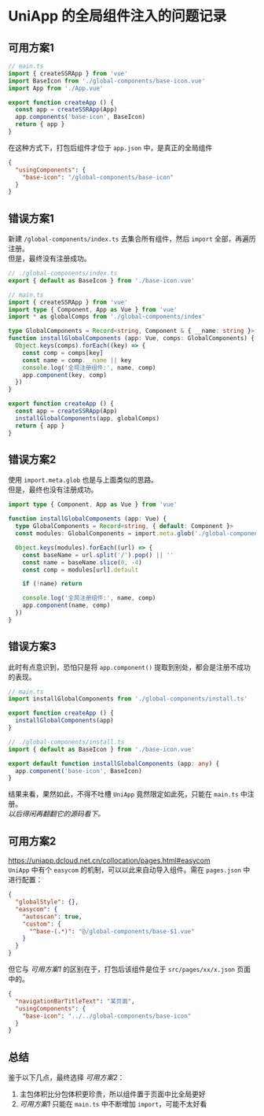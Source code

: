 # UniApp 的全局组件注入的问题记录

## 可用方案1

```ts
// main.ts
import { createSSRApp } from 'vue'
import BaseIcon from './global-components/base-icon.vue'
import App from './App.vue'

export function createApp () {
  const app = createSSRApp(App)
  app.components('base-icon', BaseIcon)
  return { app }
}
```
在这种方式下，打包后组件才位于 `app.json` 中，是真正的全局组件
```json
{
  "usingComponents": {
    "base-icon": "/global-components/base-icon"
  }
}
```

## 错误方案1

新建 `/global-components/index.ts` 去集合所有组件，然后 `import` 全部，再遍历注册。  
但是，最终没有注册成功。

```ts
// ./global-components/index.ts
export { default as BaseIcon } from './base-icon.vue'
```

```ts
// main.ts
import { createSSRApp } from 'vue'
import type { Component, App as Vue } from 'vue'
import * as globalComps from './global-components/index'

type GlobalComponents = Record<string, Component & { __name: string }>
function installGlobalComponents (app: Vue, comps: GlobalComponents) {
  Object.keys(comps).forEach((key) => {
    const comp = comps[key]
    const name = comp.__name || key
    console.log('全局注册组件:', name, comp)
    app.component(key, comp)
  })
}

export function createApp () {
  const app = createSSRApp(App)
  installGlobalComponents(app, globalComps)
  return { app }
}
```

## 错误方案2

使用 `import.meta.glob` 也是与上面类似的思路。  
但是，最终也没有注册成功。

```ts
import type { Component, App as Vue } from 'vue'

function installGlobalComponents (app: Vue) {
  type GlobalComponents = Record<string, { default: Component }>
  const modules: GlobalComponents = import.meta.glob('./global-components/*.vue', { eager: true })

  Object.keys(modules).forEach((url) => {
    const baseName = url.split('/').pop() || ''
    const name = baseName.slice(0, -4)
    const comp = modules[url].default

    if (!name) return

    console.log('全局注册组件:', name, comp)
    app.component(name, comp)
  })
}
```

## 错误方案3

此时有点意识到，恐怕只是将 `app.component()` 提取到别处，都会是注册不成功的表现。

```ts
// main.ts
import installGlobalComponents from './global-components/install.ts'

export function createApp () {
  installGlobalComponents(app)
}
```
```ts
// ./global-components/install.ts
import { default as BaseIcon } from './base-icon.vue'

export default function installGlobalComponents (app: any) {
  app.component('base-icon', BaseIcon)
}
```

结果来看，果然如此，不得不吐槽 `UniApp` 竟然限定如此死，只能在 `main.ts` 中注册。  
*以后得闲再翻翻它的源码看下。*

## 可用方案2

https://uniapp.dcloud.net.cn/collocation/pages.html#easycom  
`UniApp` 中有个 `easycom` 的机制，可以以此来自动导入组件。需在 `pages.json` 中进行配置：

```json
{
  "globalStyle": {},
  "easycom": {
    "autoscan": true,
    "custom": {
      "^base-(.*)": "@/global-components/base-$1.vue"
    }
  }
}
```

但它与 *可用方案1* 的区别在于，打包后该组件是位于 `src/pages/xx/x.json` 页面中的。

```json
{
  "navigationBarTitleText": "某页面",
  "usingComponents": {
    "base-icon": "../../global-components/base-icon"
  }
}
```

## 总结

鉴于以下几点，最终选择 *可用方案2*：

1. 主包体积比分包体积更珍贵，所以组件置于页面中比全局更好
2. *可用方案1* 只能在 `main.ts` 中不断增加 `import`，可能不太好看

